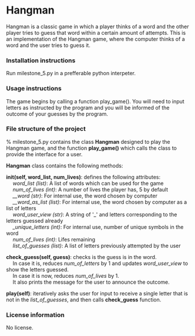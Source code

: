 # Hangman

Hangman is a classic game in which a player thinks of a word and the other player tries to guess that word within a certain amount of attempts.
This is an implementation of the Hangman game, where the computer thinks of a word and the user tries to guess it. 

### Installation instructions
Run milestone_5.py in a prefferable python interpeter. 

### Usage instructions
The game begins by calling a function play_game(). You will need to input letters as instructed by the program and
you will be informed of the outcome of your guesses by the program.

### File structure of the project
% milestone_5.py contains the class **Hangman** designed to play the Hangman game, and the function **play_game()** which calls the class to provide
the interface for a user. 

**Hangman** class contains the following methods:


**__init__(self, word_list, num_lives)**: defines the following attributes:
 <br>&emsp;    *word_list (list)*: A list of words which can be used for the game
 <br>&emsp;   *num_of_lives (int)*: A number of lives the player has, 5 by default
 <br>&emsp;   *__word (str)*: For internal use, the word chosen by computer
  <br>&emsp;   *__word_as_list (list)*: For internal use, the word chosen by computer as a list of letters
 <br>&emsp;    *word_user_view (str)*: A string of '_' and letters corresponding to the letters guessed already
  <br>&emsp;   *_unique_letters (int)*: For internal use, number of unique symbols in the word
  <br>&emsp;   *num_of_lives (int)*: Lifes remaining
  <br>&emsp;   *list_of_guesses (list)*: A list of letters previously attempted by the user


**check_guess(self, guess)**: checks is the guess is in the word.
 <br>&emsp; In case it is, reduces *num_of_letters* by 1 and updates *word_user_view* to show the letters guessed.
 <br>&emsp; In case it is now, reduces *num_of_lives* by 1. 
 <br>&emsp; It also prints the message for the user to announce the outcome.

**play(self)**: iteratively asks the user for input to receive a single letter that is not in the *list_of_guesses*, and then calls **check_guess** function.

### License information
No license.
